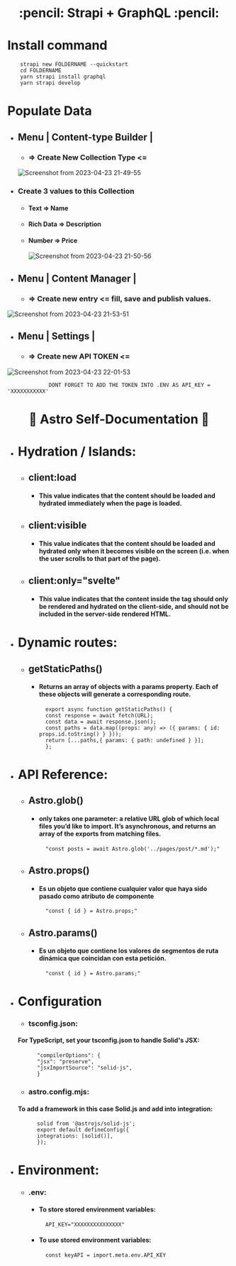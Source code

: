 <div align="center">
  <h1>
   :pencil: Strapi + GraphQL :pencil:
  </h1>

</div>

# Install command

        strapi new FOLDERNAME --quickstart 
        cd FOLDERNAME
        yarn strapi install graphql
        yarn strapi develop 

# Populate Data
   - ## Menu | Content-type Builder |
        - ### => Create New Collection Type <=

       ![Screenshot from 2023-04-23 21-49-55](https://user-images.githubusercontent.com/57331052/233876813-91e162cf-98c5-44c9-821c-16b14c4efe0d.png)

   - ### Create 3 values to this Collection

        - #### Text => Name
        - #### Rich Data => Description
        - #### Number => Price

             ![Screenshot from 2023-04-23 21-50-56](https://user-images.githubusercontent.com/57331052/233876990-70904a93-877c-4800-b5c0-d2be290253ae.png)


   - ## Menu | Content Manager  |
        - ### => Create new entry <= fill, save and publish values.

   ![Screenshot from 2023-04-23 21-53-51](https://user-images.githubusercontent.com/57331052/233877432-bc0018da-2b2a-4b8a-979e-291b89de2f68.png)

   - ## Menu | Settings |
        - ### => Create new API TOKEN <= 
![Screenshot from 2023-04-23 22-01-53](https://user-images.githubusercontent.com/57331052/233878413-a6bf6cc0-b5d9-4210-9cc4-7349c800282b.png)

                 DONT FORGET TO ADD THE TOKEN INTO .ENV AS API_KEY = 'XXXXXXXXXXX'



<div align="center">

# :dart: Astro Self-Documentation :dart:

</div>

- # Hydration / Islands:
    - ## client:load
        - #### This value indicates that the content should be loaded and hydrated immediately when the page is loaded.
    - ## client:visible
        - #### This value indicates that the content should be loaded and hydrated only when it becomes visible on the screen (i.e. when the user scrolls to that part of the page).
    - ## client:only="svelte"
        - #### This value indicates that the content inside the tag should only be rendered and hydrated on the client-side, and should not be included in the server-side rendered HTML.
        
- # Dynamic routes:
    - ## getStaticPaths()
        - #### Returns an array of objects with a params property. Each of these objects will generate a corresponding route.
                export async function getStaticPaths() {
                const response = await fetch(URL);
                const data = await response.json();
                const paths = data.map((props: any) => ({ params: { id: props.id.toString() } }));
                return [...paths,{ params: { path: undefined } }];
                };
         
- # API Reference:
    - ## Astro.glob()
        - #### only takes one parameter: a relative URL glob of which local files you’d like to import. It’s asynchronous, and returns an array of the exports from matching files.        
                "const posts = await Astro.glob('../pages/post/*.md');"
    - ## Astro.props()
        - #### Es un objeto que contiene cualquier valor que haya sido pasado como atributo de componente     
                "const { id } = Astro.props;"
    - ## Astro.params()
        - #### Es un objeto que contiene los valores de segmentos de ruta dinámica que coincidan con esta petición.     
                "const { id } = Astro.params;"
  
- # Configuration
    - ### tsconfig.json:
    #### For TypeScript, set your tsconfig.json to handle Solid's JSX:
    
            "compilerOptions": {
            "jsx": "preserve",
            "jsxImportSource": "solid-js",
            }  

    - ### astro.config.mjs:
    #### To add a framework in this case Solid.js and add into integration:
 
            solid from '@astrojs/solid-js';
            export default defineConfig({
    	    integrations: [solid()],
            });

- # Environment:
    - ### .env:      
        - #### To store stored environment variables: 
                API_KEY="XXXXXXXXXXXXXXX"

        - #### To use stored environment variables: 
                const keyAPI = import.meta.env.API_KEY

